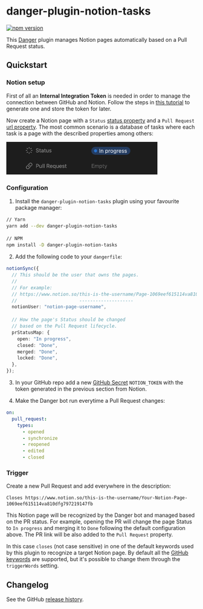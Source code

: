 # danger-plugin-notion-tasks

[![npm version](https://badge.fury.io/js/danger-plugin-notion-tasks.svg)](https://badge.fury.io/js/danger-plugin-notion-tasks)

This [Danger](https://danger.systems/js/) plugin manages Notion pages automatically based on a Pull Request status.

## Quickstart

### Notion setup

First of all an **Internal Integration Token** is needed in order to manage the connection between GitHub and Notion. Follow the steps in [this tutorial](https://www.notion.so/help/create-integrations-with-the-notion-api#create-an-internal-integration) to generate one and store the token for later.

Now create a Notion page with a `Status` [status property](https://www.notion.so/help/guides/status-property-gives-clarity-on-tasks) and a `Pull Request` [url property](https://www.notion.so/help/database-properties#basic-properties). The most common scenario is a database of tasks where each task is a page with the described properties among others:

<img
  src="assets/notion-properties.png"
  alt="Notion page required properties"
  title="Optional title"
  style="display: inline-block; margin: 0 auto; max-width: 400px"/>

### Configuration

1. Install the `danger-plugin-notion-tasks` plugin using your favourite package manager:

```sh
// Yarn
yarn add --dev danger-plugin-notion-tasks

// NPM
npm install -D danger-plugin-notion-tasks
```

2. Add the following code to your `dangerfile`:

```ts
notionSync({
  // This should be the user that owns the pages.
  //
  // For example:
  // https://www.notion.so/this-is-the-username/Page-1069eef615114va810dfg797219147fb
  //                       --------------------
  notionUser: "notion-page-username",

  // How the page's Status should be changed
  // based on the Pull Request lifecycle.
  prStatusMap: {
    open: "In progress",
    closed: "Done",
    merged: "Done",
    locked: "Done",
  },
});
```

3. In your GitHub repo add a new [GitHub Secret](https://docs.github.com/en/actions/security-guides/encrypted-secrets) `NOTION_TOKEN` with the token generated in the previous section from Notion.

4. Make the Danger bot run everytime a Pull Request changes:

```yml
on:
  pull_request:
    types:
      - opened
      - synchronize
      - reopened
      - edited
      - closed
```

### Trigger

Create a new Pull Request and add everywhere in the description:

```
Closes https://www.notion.so/this-is-the-username/Your-Notion-Page-1069eef615114va810dfg797219147fb
```

This Notion page will be recognized by the Danger bot and managed based on the PR status. For example, opening the PR will change the page Status to `In progress` and merging it to `Done` following the default configuration above. The PR link will be also added to the `Pull Request` property.

In this case `closes` (not case sensitive) in one of the default keywords used by this plugin to recognize a target Notion page. By default all the [GitHub keywords](https://docs.github.com/en/get-started/writing-on-github/working-with-advanced-formatting/using-keywords-in-issues-and-pull-requests) are supported, but it's possible to change them through the `triggerWords` setting.

## Changelog

See the GitHub [release history](https://github.com/dgopsq/danger-plugin-notion-tasks/releases).
